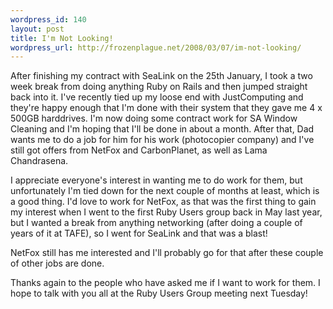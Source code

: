 ```yaml
--- 
wordpress_id: 140
layout: post
title: I'm Not Looking!
wordpress_url: http://frozenplague.net/2008/03/07/im-not-looking/
---
```

After finishing my contract with SeaLink on the 25th January, I took a two week break from doing anything Ruby on Rails and then jumped straight back into it. I've recently tied up my loose end with JustComputing and they're happy enough that I'm done with their system that they gave me 4 x 500GB harddrives. I'm now doing some contract work for SA Window Cleaning and I'm hoping that I'll be done in about a month. After that, Dad wants me to do a job for him for his work (photocopier company) and I've still got offers from NetFox and CarbonPlanet, as well as Lama Chandrasena.

I appreciate everyone's interest in wanting me to do work for them, but unfortunately I'm tied down for the next couple of months at least, which is a good thing. I'd love to work for NetFox, as that was the first thing to gain my interest when I went to the first Ruby Users group back in May last year, but I wanted a break from anything networking (after doing a couple of years of it at TAFE), so I went for SeaLink and that was a blast!

NetFox still has me interested and I'll probably go for that after these couple of other jobs are done.

Thanks again to the people who have asked me if I want to work for them. I hope to talk with you all at the Ruby Users Group meeting next Tuesday!
